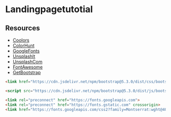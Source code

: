 # Landingpagetutotial

## Resources
- [Coolors](https://coolors.co/palettes/trending)
- [ColorHunt](https://colorhunt.co/)
- [GoogleFonts](https://fonts.google.com/)
- [UnsplashIt](https://picsum.photos/)
- [UnsplashCom](https://unsplash.com/fr)
- [FontAwesome](https://fontawesome.com/kits/37200efcc3/setup?welcome=yes)
- [GetBootstrap](https://getbootstrap.com/)

```html
<link href="https://cdn.jsdelivr.net/npm/bootstrap@5.3.0/dist/css/bootstrap.min.css" rel="stylesheet" integrity="sha384-9ndCyUaIbzAi2FUVXJi0CjmCapSmO7SnpJef0486qhLnuZ2cdeRhO02iuK6FUUVM" crossorigin="anonymous">

<script src="https://cdn.jsdelivr.net/npm/bootstrap@5.3.0/dist/js/bootstrap.bundle.min.js" integrity="sha384-geWF76RCwLtnZ8qwWowPQNguL3RmwHVBC9FhGdlKrxdiJJigb/j/68SIy3Te4Bkz" crossorigin="anonymous"></script>
```




```html
<link rel="preconnect" href="https://fonts.googleapis.com">
<link rel="preconnect" href="https://fonts.gstatic.com" crossorigin>
<link href="https://fonts.googleapis.com/css2?family=Montserrat:wght@400;700&family=Open+Sans:wght@300;400;700&display=swap" rel="stylesheet">
```
